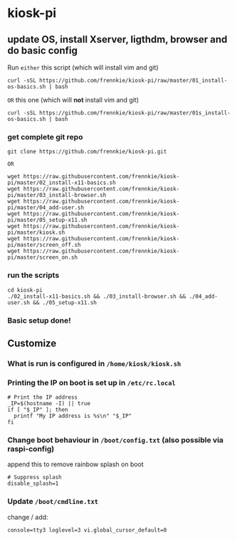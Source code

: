 # kiosk-pi

## update OS, install Xserver, ligthdm, browser and do basic config

Run `either` this script (which will install vim and git)

```
curl -sSL https://github.com/frennkie/kiosk-pi/raw/master/01_install-os-basics.sh | bash
```

`OR` this one (which will **not** install vim and git)

```
curl -sSL https://github.com/frennkie/kiosk-pi/raw/master/01s_install-os-basics.sh | bash
```


### get complete git repo

```
git clone https://github.com/frennkie/kiosk-pi.git
```

`OR`

```
wget https://raw.githubusercontent.com/frennkie/kiosk-pi/master/02_install-x11-basics.sh
wget https://raw.githubusercontent.com/frennkie/kiosk-pi/master/03_install-browser.sh
wget https://raw.githubusercontent.com/frennkie/kiosk-pi/master/04_add-user.sh
wget https://raw.githubusercontent.com/frennkie/kiosk-pi/master/05_setup-x11.sh
wget https://raw.githubusercontent.com/frennkie/kiosk-pi/master/kiosk.sh
wget https://raw.githubusercontent.com/frennkie/kiosk-pi/master/screen_off.sh
wget https://raw.githubusercontent.com/frennkie/kiosk-pi/master/screen_on.sh
```

### run the scripts

``` 
cd kiosk-pi
./02_install-x11-basics.sh && ./03_install-browser.sh && ./04_add-user.sh && ./05_setup-x11.sh
``` 

### Basic setup done!

## Customize

### What is run is configured in `/home/kiosk/kiosk.sh`

### Printing the IP on boot is set up in `/etc/rc.local`

```
# Print the IP address
_IP=$(hostname -I) || true
if [ "$_IP" ]; then
  printf "My IP address is %s\n" "$_IP"
fi
``` 

### Change boot behaviour in `/boot/config.txt` (also possible via raspi-config)

append this to remove rainbow splash on boot

```
# Suppress splash
disable_splash=1
```

### Update `/boot/cmdline.txt`

change / add:

```
console=tty3 loglevel=3 vi.global_cursor_default=0
```

